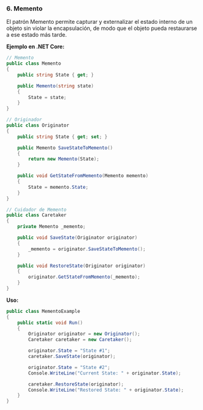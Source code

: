 ### **6. Memento**

El patrón Memento permite capturar y externalizar el estado interno de un objeto sin violar la encapsulación, de modo que el objeto pueda restaurarse a ese estado más tarde.

**Ejemplo en .NET Core:**

```csharp
// Memento
public class Memento
{
    public string State { get; }

    public Memento(string state)
    {
        State = state;
    }
}

// Originador
public class Originator
{
    public string State { get; set; }

    public Memento SaveStateToMemento()
    {
        return new Memento(State);
    }

    public void GetStateFromMemento(Memento memento)
    {
        State = memento.State;
    }
}

// Cuidador de Memento
public class Caretaker
{
    private Memento _memento;

    public void SaveState(Originator originator)
    {
        _memento = originator.SaveStateToMemento();
    }

    public void RestoreState(Originator originator)
    {
        originator.GetStateFromMemento(_memento);
    }
}
```

**Uso:**

```csharp
public class MementoExample
{
    public static void Run()
    {
        Originator originator = new Originator();
        Caretaker caretaker = new Caretaker();

        originator.State = "State #1";
        caretaker.SaveState(originator);

        originator.State = "State #2";
        Console.WriteLine("Current State: " + originator.State);

        caretaker.RestoreState(originator);
        Console.WriteLine("Restored State: " + originator.State);
    }
}
```